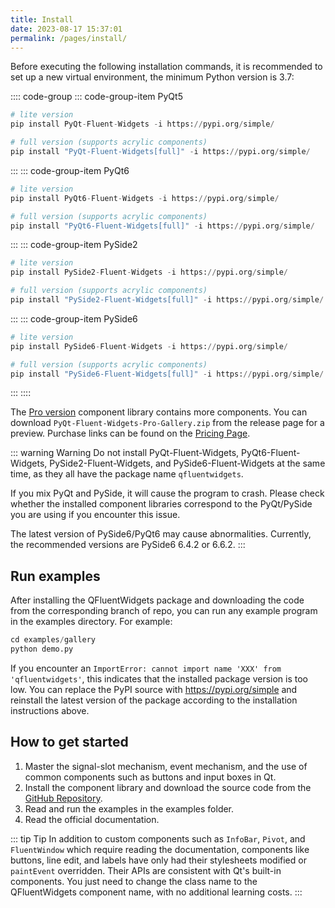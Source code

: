 ```yaml
---
title: Install
date: 2023-08-17 15:37:01
permalink: /pages/install/
---
```


Before executing the following installation commands, it is recommended to set up a new virtual environment, the minimum Python version is 3.7:

:::: code-group
::: code-group-item PyQt5
```python
# lite version
pip install PyQt-Fluent-Widgets -i https://pypi.org/simple/

# full version (supports acrylic components)
pip install "PyQt-Fluent-Widgets[full]" -i https://pypi.org/simple/
```
:::
::: code-group-item PyQt6
```python
# lite version
pip install PyQt6-Fluent-Widgets -i https://pypi.org/simple/

# full version (supports acrylic components)
pip install "PyQt6-Fluent-Widgets[full]" -i https://pypi.org/simple/
```
:::
::: code-group-item PySide2
```python
# lite version
pip install PySide2-Fluent-Widgets -i https://pypi.org/simple/

# full version (supports acrylic components)
pip install "PySide2-Fluent-Widgets[full]" -i https://pypi.org/simple/
```
:::
::: code-group-item PySide6
```python
# lite version
pip install PySide6-Fluent-Widgets -i https://pypi.org/simple/

# full version (supports acrylic components)
pip install "PySide6-Fluent-Widgets[full]" -i https://pypi.org/simple/
```
:::
::::

The [Pro version](/en/pages/pro) component library contains more components. You can download `PyQt-Fluent-Widgets-Pro-Gallery.zip` from the release page for a preview. Purchase links can be found on the [Pricing Page](/en/price/).

::: warning Warning
Do not install PyQt-Fluent-Widgets, PyQt6-Fluent-Widgets, PySide2-Fluent-Widgets, and PySide6-Fluent-Widgets at the same time, as they all have the package name `qfluentwidgets`.

If you mix PyQt and PySide, it will cause the program to crash. Please check whether the installed component libraries correspond to the PyQt/PySide you are using if you encounter this issue.

The latest version of PySide6/PyQt6 may cause abnormalities. Currently, the recommended versions are PySide6 6.4.2 or 6.6.2.
:::

## Run examples
After installing the QFluentWidgets package and downloading the code from the corresponding branch of repo, you can run any example program in the examples directory. For example:
```python
cd examples/gallery
python demo.py
```

If you encounter an `ImportError: cannot import name 'XXX' from 'qfluentwidgets'`, this indicates that the installed package version is too low. You can replace the PyPI source with https://pypi.org/simple and reinstall the latest version of the package according to the installation instructions above.

## How to get started

1. Master the signal-slot mechanism, event mechanism, and the use of common components such as buttons and input boxes in Qt.
2. Install the component library and download the source code from the [GitHub Repository](https://github.com/zhiyiYo/PyQt-Fluent-Widgets).
3. Read and run the examples in the examples folder.
4. Read the official documentation.

::: tip Tip
In addition to custom components such as `InfoBar`, `Pivot`, and `FluentWindow` which require reading the documentation, components like buttons, line edit, and labels have only had their stylesheets modified or `paintEvent` overridden. Their APIs are consistent with Qt's built-in components. You just need to change the class name to the QFluentWidgets component name, with no additional learning costs.
:::